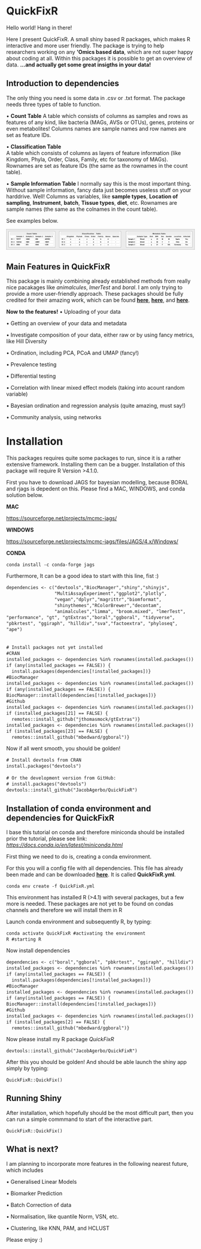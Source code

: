 # QuickFixR
Hello world! Hang in there!

Here I present QuickFixR. A small shiny based R packages, which makes R interactive and more user friendly. The package is trying to help researchers working on any **'Omics based data**, which are not super happy about coding at all. Within this packages it is possible to get an overview of data. **...and actually get some great insigths in your data!**

## Introduction to dependencies

The only thing you need is some data in .csv or .txt format. The package needs three types of table to function.

• **Count Table**
    A table which consists of columns as samples and rows as features of any kind, like bacteria (MAGs, AVSs or OTUs), genes, proteins or even metabolites!
    Columns names are sample names and row names are set as feature IDs.

• **Classification Table**   
  A table which consists of columns as layers of feature information (like Kingdom, Phyla, Order, Class, Family, etc for taxonomy of MAGs). Rownames are set as       feature IDs (the same as the rownames in the count table).

• **Sample Information Table**
  I normally say this is the most important thing. Without sample information, fancy data just becomes useless stuff on your harddrive. Well! Columns as variables, like **sample types**, **Location of sampling**, **Instrument**, **batch**, **Tissue types**, **diet**, etc.
  Rownames are sample names (the same as the colnames in the count table).

See examples below.

![alt text](https://github.com/JacobAgerbo/QuickFixR/blob/main/inst/shiny/www/data_example.png)

## Main Features in QuickFixR

This package is mainly combining already established methods from really nice pacakages like _animalcules_, _lmerTest_ and _boral_. I am only trying to provide a more user-friendly approach. These packages should be fully credited for their amazing work, which can be found [**here**](https://microbiomejournal.biomedcentral.com/articles/10.1186/s40168-021-01013-0), [**here**](https://www.jstatsoft.org/article/view/v082i13), and [**here**](https://besjournals.onlinelibrary.wiley.com/doi/10.1111/2041-210X.12514).

**Now to the features!**
• Uploading of your data

• Getting an overview of your data and metadata

• Investigate composition of your data, either raw or by using fancy metrics, like Hill Diversity

• Ordination, including PCA, PCoA and UMAP (fancy!)

• Prevalence testing

• Differential testing

• Correlation with linear mixed effect models (taking into acount random variable)

• Bayesian ordination and regression analysis (quite amazing, must say!)

• Community analysis, using networks

# Installation

This packages requires quite some packages to run, since it is a rather extensive framework. Installing them can be a bugger.
Installation of this package will require R Version >4.1.0.

First you have to download JAGS for bayesian modelling, because BORAL and rjags is depedent on this. Please find a MAC, WINDOWS, and conda solution below.

**MAC**

https://sourceforge.net/projects/mcmc-jags/

**WINDOWS**

https://sourceforge.net/projects/mcmc-jags/files/JAGS/4.x/Windows/

**CONDA**

```{bash}
conda install -c conda-forge jags
```

Furthermore, It can be a good idea to start with this line, fist :)

```{r Installation of dependencies, include = FALSE}   
dependencies <- c("devtools","BiocManager","shiny","shinyjs",
                  "MultiAssayExperiment","ggplot2","plotly",
                  "vegan","dplyr","magrittr","biomformat",
                  "shinythemes","RColorBrewer","decontam",
                  "animalcules","limma", "broom.mixed", "lmerTest", "performance", "gt", "gtExtras","boral","ggboral", "tidyverse", "pbkrtest", "ggiraph", "hilldiv","sva","factoextra", "phyloseq", "ape")


# Install packages not yet installed
#CRAN
installed_packages <- dependencies %in% rownames(installed.packages())
if (any(installed_packages == FALSE)) {
  install.packages(dependencies[!installed_packages])}
#BiocManager
installed_packages <- dependencies %in% rownames(installed.packages())
if (any(installed_packages == FALSE)) {
BiocManager::install(dependencies[!installed_packages])}
#Github
installed_packages <- dependencies %in% rownames(installed.packages())
if (installed_packages[21] == FALSE) {
  remotes::install_github("jthomasmock/gtExtras")}
installed_packages <- dependencies %in% rownames(installed.packages())
if (installed_packages[23] == FALSE) {
  remotes::install_github("mbedward/ggboral")}
```
Now if all went smooth, you should be golden!

```{r Installation, include = FALSE}
# Install devtools from CRAN
install.packages("devtools")

# Or the development version from GitHub:
# install.packages("devtools")
devtools::install_github("JacobAgerbo/QuickFixR")
```

## Installation of conda environment and dependencies for QuickFixR

I base this tutorial on conda and therefore miniconda should be installed prior the tutorial, please see link:
*https://docs.conda.io/en/latest/miniconda.html*

First thing we need to do is, creating a conda environment. 

For this you will a config file with all dependencies. This file has already been made and can be downloaded [**here**](https://github.com/EBI-Metagenomics/holofood-course/blob/main/sessions/Metabolomics/QuickFixR.yml). It is called **QuickFixR.yml**.


```
conda env create -f QuickFixR.yml
```

This environment has installed R (>4.1) with several packages, but a few more is needed. 
These packages are not yet to be found on condas channels and therefore we will install them in R

Launch conda environment and subsequently R, by typing:

```
conda activate QuickFixR #activating the environment
R #starting R
```

Now install dependencies

```
dependencies <- c("boral","ggboral", "pbkrtest", "ggiraph", "hilldiv")
installed_packages <- dependencies %in% rownames(installed.packages())
if (any(installed_packages == FALSE)) {
  install.packages(dependencies[!installed_packages])}
#BiocManager
installed_packages <- dependencies %in% rownames(installed.packages())
if (any(installed_packages == FALSE)) {
BiocManager::install(dependencies[!installed_packages])}
#Github
installed_packages <- dependencies %in% rownames(installed.packages())
if (installed_packages[2] == FALSE) {
  remotes::install_github("mbedward/ggboral")}
```

Now please install my R package *QuickFixR* 

```
devtools::install_github("JacobAgerbo/QuickFixR")
```

After this you should be golden! And should be able launch the shiny app simply by typing:

```
QuickFixR::QuickFix()
```



## Running Shiny
After installation, which hopefully should be the most difficult part, then you can run a simple commmand to start of the interactive part.
```{r Run QuickFixR, include = FALSE}
QuickFixR::QuickFix()
```

## What is next?

I am planning to incorporate more features in the following nearest future, which includes

• Generalised Linear Models

• Biomarker Prediction

• Batch Correction of data

• Normalisation, like quantile Norm, VSN, etc.

• Clustering, like KNN, PAM, and HCLUST

Please enjoy :)


